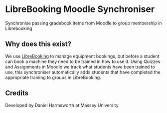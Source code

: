 # LibreBooking Moodle Synchroniser
Synchronise passing gradebook items from Moodle to group membership in Librebooking

## Why does this exist?
We use [LibreBooking](https://github.com/effgarces/BookedScheduler) to manage equipment bookings, but before a student can book a machine they need to be trained in how to use it. Using Quizzes and Assignments in Moodle we track what students have been trained to use, this synchroniser automatically adds students that have completed the appropriate training to groups in LibreBooking.

## Credits
Developed by Daniel Harmsworth at Massey University
